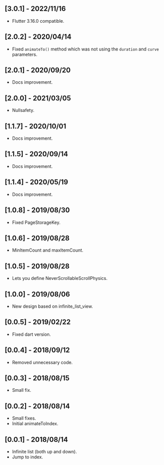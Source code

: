 ## [3.0.1] - 2022/11/16

* Flutter 3.16.0 compatible.

## [2.0.2] - 2020/04/14

* Fixed `animateTo()` method which was not using the `duration` and `curve` parameters.

## [2.0.1] - 2020/09/20

* Docs improvement.

## [2.0.0] - 2021/03/05

* Nullsafety.

## [1.1.7] - 2020/10/01

* Docs improvement.

## [1.1.5] - 2020/09/14

* Docs improvement.

## [1.1.4] - 2020/05/19

* Docs improvement.

## [1.0.8] - 2019/08/30

* Fixed PageStorageKey.

## [1.0.6] - 2019/08/28

* MinItemCount and maxItemCount.

## [1.0.5] - 2019/08/28

* Lets you define NeverScrollableScrollPhysics.

## [1.0.0] - 2019/08/06

* New design based on infinite_list_view.

## [0.0.5] - 2019/02/22

* Fixed dart version.

## [0.0.4] - 2018/09/12

* Removed unnecessary code.

## [0.0.3] - 2018/08/15

* Small fix.

## [0.0.2] - 2018/08/14

* Small fixes.
* Initial animateToIndex.

## [0.0.1] - 2018/08/14

* Infinite list (both up and down).
* Jump to index.

